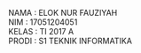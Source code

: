 NAMA : ELOK NUR FAUZIYAH <br>
NIM : 17051204051<br>
KELAS : TI 2017 A<br>
PRODI : S1 TEKNIK INFORMATIKA<br>
